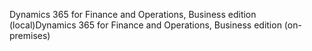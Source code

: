 <span data-ttu-id="e1e82-101">Dynamics 365 for Finance and Operations, Business edition (local)</span><span class="sxs-lookup"><span data-stu-id="e1e82-101">Dynamics 365 for Finance and Operations, Business edition (on-premises)</span></span>
